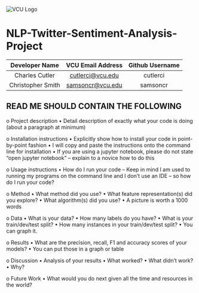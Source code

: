 ![VCU Logo](https://ocpe.vcu.edu/media/ocpe/images/logos/bm_CollEng_CompSci_RF2_hz_4c.png)

# NLP-Twitter-Sentiment-Analysis-Project
| Developer Name | VCU Email Address | Github Username |
| :---: | :---: | :---: |
| Charles Cutler | cutlerci@vcu.edu | cutlerci |
| Christopher Smith | samsoncr@vcu.edu | samsoncr |

## READ ME SHOULD CONTAIN THE FOLLOWING
o Project description
• Detail description of exactly what your code is doing (about a 
paragraph at minimum)

o Installation instructions
• Explicitly show how to install your code in point-by-point fashion
• I will copy and paste the instructions onto the command line for 
installation
• If you are using a jupyter notebook, please do not state “open jupyter 
notebook” – explain to a novice how to do this 

o Usage instructions
• How do I run your code – Keep in mind I am used to running my 
programs on the command line and I don’t use an IDE – so how do I 
run your code? 

o Method 
• What method did you use?
• What feature representation(s) did you explore?
• What algorithm(s) did you use?
• A picture is worth a 1000 words

o Data
• What is your data? 
• How many labels do you have?
• What is your train/dev/test split?
• How many instances in your train/dev/test split?
• You can graph it.

o Results
• What are the precision, recall, F1 and accuracy scores of your models? 
• You can put those in a graph or table

o Discussion 
• Analysis of your results
• What worked?
• What didn’t work?
• Why? 

o Future Work 
• What would you do next given all the time and resources in the world? 
